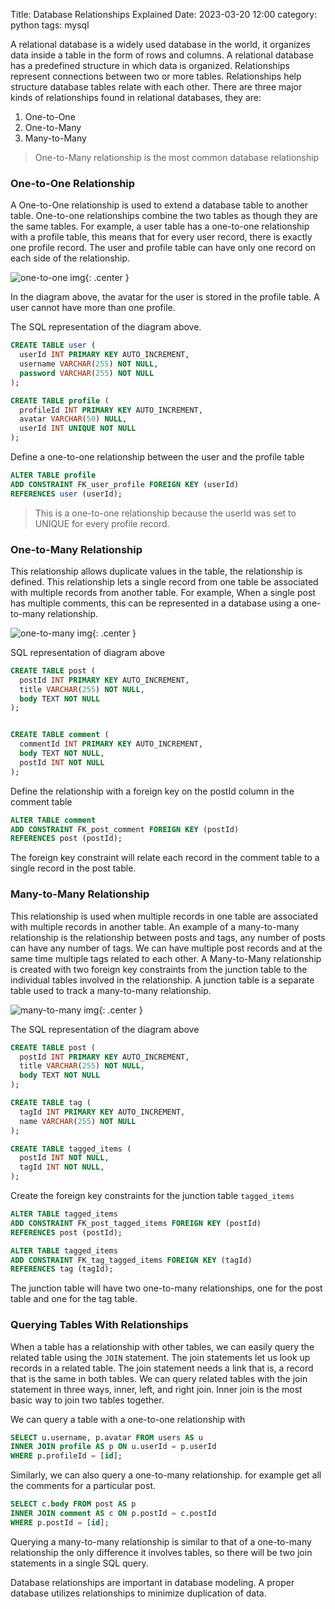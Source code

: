 Title: Database Relationships Explained
Date: 2023-03-20 12:00
category: python
tags: mysql

A relational database is a widely used database in the world, it organizes data inside a table in the form of rows and columns. A relational database has a predefined structure in which data is organized. Relationships represent connections between two or more tables. Relationships help structure database tables relate with each other. There are three major kinds of relationships found in relational databases, they are:

1. One-to-One
2. One-to-Many
3. Many-to-Many

> One-to-Many relationship is the most common database relationship

### One-to-One Relationship

A One-to-One relationship is used to extend a database table to another table. One-to-one relationships combine the two tables as though they are the same tables. For example, a user table has a one-to-one relationship with a profile table, this means that for every user record, there is exactly one profile record. The user and profile table can have only one record on each side of the relationship.

![one-to-one img]({static}/images/one-to-one.png){: .center }

In the diagram above, the avatar for the user is stored in the profile table. A user cannot have more than one profile.

The SQL representation of the diagram above.

```sql
CREATE TABLE user (
  userId INT PRIMARY KEY AUTO_INCREMENT,
  username VARCHAR(255) NOT NULL,
  password VARCHAR(255) NOT NULL
);

CREATE TABLE profile (
  profileId INT PRIMARY KEY AUTO_INCREMENT,
  avatar VARCHAR(50) NULL,
  userId INT UNIQUE NOT NULL
);
```

Define a one-to-one relationship between the user and the profile table

```sql
ALTER TABLE profile
ADD CONSTRAINT FK_user_profile FOREIGN KEY (userId)
REFERENCES user (userId);
```

> This is a one-to-one relationship because the userId was set to UNIQUE for every profile record.

### One-to-Many Relationship

This relationship allows duplicate values in the table, the relationship is defined. This relationship lets a single record from one table be associated with multiple records from another table. For example, When a single post has multiple comments, this can be represented in a database using a one-to-many relationship.

![one-to-many img]({static}/images/one-to-many.png){: .center }

SQL representation of diagram above

```sql
CREATE TABLE post (
  postId INT PRIMARY KEY AUTO_INCREMENT,
  title VARCHAR(255) NOT NULL,
  body TEXT NOT NULL
);


CREATE TABLE comment (
  commentId INT PRIMARY KEY AUTO_INCREMENT,
  body TEXT NOT NULL,
  postId INT NOT NULL
);
```

Define the relationship with a foreign key on the postId column in the comment table

```sql
ALTER TABLE comment
ADD CONSTRAINT FK_post_comment FOREIGN KEY (postId)
REFERENCES post (postId);
```

The foreign key constraint will relate each record in the comment table to a single record in the post table.

### Many-to-Many Relationship

This relationship is used when multiple records in one table are associated with multiple records in another table. An example of a many-to-many relationship is the relationship between posts and tags, any number of posts can have any number of tags. We can have multiple post records and at the same time multiple tags related to each other. A Many-to-Many relationship is created with two foreign key constraints from the junction table to the individual tables involved in the relationship. A junction table is a separate table used to track a many-to-many relationship.

![many-to-many img]({static}/images/many-to-many.png){: .center }

The SQL representation of the diagram above

```sql
CREATE TABLE post (
  postId INT PRIMARY KEY AUTO_INCREMENT,
  title VARCHAR(255) NOT NULL,
  body TEXT NOT NULL
);

CREATE TABLE tag (
  tagId INT PRIMARY KEY AUTO_INCREMENT,
  name VARCHAR(255) NOT NULL
);

CREATE TABLE tagged_items (
  postId INT NOT NULL,
  tagId INT NOT NULL,
);
```

Create the foreign key constraints for the junction table `tagged_items`

```sql
ALTER TABLE tagged_items
ADD CONSTRAINT FK_post_tagged_items FOREIGN KEY (postId)
REFERENCES post (postId);

ALTER TABLE tagged_items
ADD CONSTRAINT FK_tag_tagged_items FOREIGN KEY (tagId)
REFERENCES tag (tagId);
```

The junction table will have two one-to-many relationships, one for the post table and one for the tag table.

### Querying Tables With Relationships

When a table has a relationship with other tables, we can easily query the related table using the `JOIN` statement. The join statements let us look up records in a related table. The join statement needs a link that is, a record that is the same in both tables. We can query related tables with the join statement in three ways, inner, left, and right join. Inner join is the most basic way to join two tables together.

We can query a table with a one-to-one relationship with

```sql
SELECT u.username, p.avatar FROM users AS u
INNER JOIN profile AS p ON u.userId = p.userId
WHERE p.profileId = [id];
```

Similarly, we can also query a one-to-many relationship. for example get all the comments for a particular post.

```sql
SELECT c.body FROM post AS p
INNER JOIN comment AS c ON p.postId = c.postId
WHERE p.postId = [id];
```

Querying a many-to-many relationship is similar to that of a one-to-many relationship the only difference it involves tables, so there will be two join statements in a single SQL query.

Database relationships are important in database modeling. A proper database utilizes relationships to minimize duplication of data.
